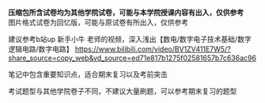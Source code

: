 **压缩包所含试卷均为其他学院试卷，可能与本学院授课内容有出入，仅供参考**<br>
图片格式试卷为回忆版，可能与原试卷有所出入，仅供参考<br>

建议参考b站up 新手小牛 老师的视频，深入浅出【数电/数字电子技术基础/数字逻辑电路/数字电路】 https://www.bilibili.com/video/BV1ZV411E7W5/?share_source=copy_web&vd_source=ed71e817b1275f02581657b7c636ac96<br>

笔记中包含重要知识点，适合期末复习以及考前突击<br>

考试题型与其他学院卷子不同，不建议大量刷题，可以参考期末复习的题型<br>
